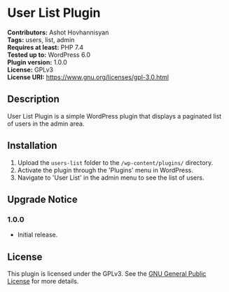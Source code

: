 # User List Plugin

**Contributors:** Ashot Hovhannisyan  
**Tags:** users, list, admin  
**Requires at least:** PHP 7.4  
**Tested up to:** WordPress 6.0  
**Plugin version:** 1.0.0  
**License:** GPLv3  
**License URI:** https://www.gnu.org/licenses/gpl-3.0.html  

## Description

User List Plugin is a simple WordPress plugin that displays a paginated list of users in the admin area.

## Installation

1. Upload the `users-list` folder to the `/wp-content/plugins/` directory.
2. Activate the plugin through the 'Plugins' menu in WordPress.
3. Navigate to 'User List' in the admin menu to see the list of users.

## Upgrade Notice

### 1.0.0
* Initial release.

## License
This plugin is licensed under the GPLv3. See the [GNU General Public License](https://www.gnu.org/licenses/gpl-3.0.html) for more details.